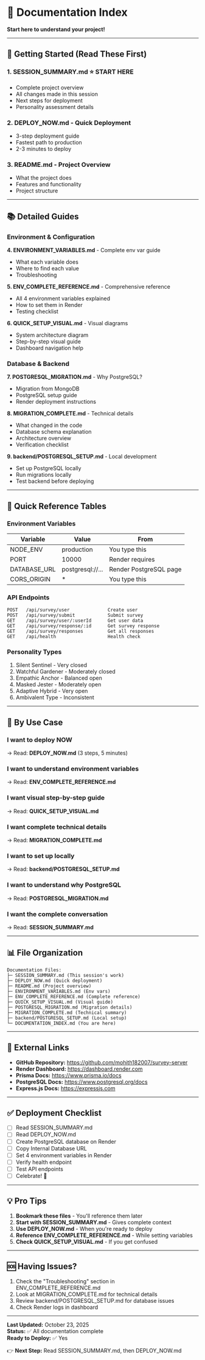 # 📖 Documentation Index

**Start here to understand your project!**

---

## 🚀 Getting Started (Read These First)

### 1. **SESSION_SUMMARY.md** ⭐ START HERE
   - Complete project overview
   - All changes made in this session
   - Next steps for deployment
   - Personality assessment details

### 2. **DEPLOY_NOW.md** - Quick Deployment
   - 3-step deployment guide
   - Fastest path to production
   - 2-3 minutes to deploy

### 3. **README.md** - Project Overview
   - What the project does
   - Features and functionality
   - Project structure

---

## 📚 Detailed Guides

### Environment & Configuration

**4. ENVIRONMENT_VARIABLES.md** - Complete env var guide
   - What each variable does
   - Where to find each value
   - Troubleshooting

**5. ENV_COMPLETE_REFERENCE.md** - Comprehensive reference
   - All 4 environment variables explained
   - How to set them in Render
   - Testing checklist

**6. QUICK_SETUP_VISUAL.md** - Visual diagrams
   - System architecture diagram
   - Step-by-step visual guide
   - Dashboard navigation help

### Database & Backend

**7. POSTGRESQL_MIGRATION.md** - Why PostgreSQL?
   - Migration from MongoDB
   - PostgreSQL setup guide
   - Render deployment instructions

**8. MIGRATION_COMPLETE.md** - Technical details
   - What changed in the code
   - Database schema explanation
   - Architecture overview
   - Verification checklist

**9. backend/POSTGRESQL_SETUP.md** - Local development
   - Set up PostgreSQL locally
   - Run migrations locally
   - Test backend before deploying

---

## 🔄 Quick Reference Tables

### Environment Variables
| Variable | Value | From |
|----------|-------|------|
| NODE_ENV | production | You type this |
| PORT | 10000 | Render requires |
| DATABASE_URL | postgresql://... | Render PostgreSQL page |
| CORS_ORIGIN | * | You type this |

### API Endpoints
```
POST   /api/survey/user              Create user
POST   /api/survey/submit            Submit survey
GET    /api/survey/user/:userId      Get user data
GET    /api/survey/response/:id      Get survey response
GET    /api/survey/responses         Get all responses
GET    /api/health                   Health check
```

### Personality Types
1. Silent Sentinel - Very closed
2. Watchful Gardener - Moderately closed
3. Empathic Anchor - Balanced open
4. Masked Jester - Moderately open
5. Adaptive Hybrid - Very open
6. Ambivalent Type - Inconsistent

---

## 🎯 By Use Case

### I want to deploy NOW
→ Read: **DEPLOY_NOW.md** (3 steps, 5 minutes)

### I want to understand environment variables
→ Read: **ENV_COMPLETE_REFERENCE.md**

### I want visual step-by-step guide
→ Read: **QUICK_SETUP_VISUAL.md**

### I want complete technical details
→ Read: **MIGRATION_COMPLETE.md**

### I want to set up locally
→ Read: **backend/POSTGRESQL_SETUP.md**

### I want to understand why PostgreSQL
→ Read: **POSTGRESQL_MIGRATION.md**

### I want the complete conversation
→ Read: **SESSION_SUMMARY.md**

---

## 📊 File Organization

```
Documentation Files:
├─ SESSION_SUMMARY.md (This session's work)
├─ DEPLOY_NOW.md (Quick deployment)
├─ README.md (Project overview)
├─ ENVIRONMENT_VARIABLES.md (Env vars)
├─ ENV_COMPLETE_REFERENCE.md (Complete reference)
├─ QUICK_SETUP_VISUAL.md (Visual guide)
├─ POSTGRESQL_MIGRATION.md (Migration details)
├─ MIGRATION_COMPLETE.md (Technical summary)
├─ backend/POSTGRESQL_SETUP.md (Local setup)
└─ DOCUMENTATION_INDEX.md (You are here)
```

---

## 🔗 External Links

- **GitHub Repository:** https://github.com/mohith182007/survey-server
- **Render Dashboard:** https://dashboard.render.com
- **Prisma Docs:** https://www.prisma.io/docs
- **PostgreSQL Docs:** https://www.postgresql.org/docs
- **Express.js Docs:** https://expressjs.com

---

## ✅ Deployment Checklist

- [ ] Read SESSION_SUMMARY.md
- [ ] Read DEPLOY_NOW.md
- [ ] Create PostgreSQL database on Render
- [ ] Copy Internal Database URL
- [ ] Set 4 environment variables in Render
- [ ] Verify health endpoint
- [ ] Test API endpoints
- [ ] Celebrate! 🎉

---

## 💡 Pro Tips

1. **Bookmark these files** - You'll reference them later
2. **Start with SESSION_SUMMARY.md** - Gives complete context
3. **Use DEPLOY_NOW.md** - When you're ready to deploy
4. **Reference ENV_COMPLETE_REFERENCE.md** - While setting variables
5. **Check QUICK_SETUP_VISUAL.md** - If you get confused

---

## 🆘 Having Issues?

1. Check the "Troubleshooting" section in ENV_COMPLETE_REFERENCE.md
2. Look at MIGRATION_COMPLETE.md for technical details
3. Review backend/POSTGRESQL_SETUP.md for database issues
4. Check Render logs in dashboard

---

**Last Updated:** October 23, 2025  
**Status:** ✅ All documentation complete  
**Ready to Deploy:** ✅ Yes  

👉 **Next Step:** Read SESSION_SUMMARY.md, then DEPLOY_NOW.md
